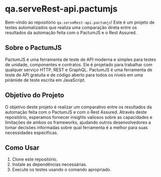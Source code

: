 # qa.serveRest-api.pactumjs

Bem-vindo ao repositório `qa.serveRest-api.pactumjs`! Este é um projeto de testes automatizados que realiza uma comparação direta entre os resultados da automação feita com o PactumJS e o Rest Assured.

## Sobre o PactumJS

PactumJS é uma ferramenta de teste de API moderna e simples para testes de unidade, componentes e contratos. Ele é projetado para trabalhar com qualquer serviço HTTP, REST e GraphQL. PactumJS é uma ferramenta de teste de API gratuita e de código aberto para todos os níveis em uma pirâmide de teste escrita em JavaScript.

## Objetivo do Projeto

O objetivo deste projeto é realizar um comparativo entre os resultados da automação feita com o PactumJS e com o Rest Assured. Através deste repositório, esperamos fornecer insights valiosos sobre as capacidades e limitações de ambos os frameworks, ajudando outros desenvolvedores a tomar decisões informadas sobre qual ferramenta é a melhor para suas necessidades específicas.

## Como Usar

1. Clone este repositório.
2. Instale as dependências necessárias.
3. Execute os testes usando o comando apropriado.
